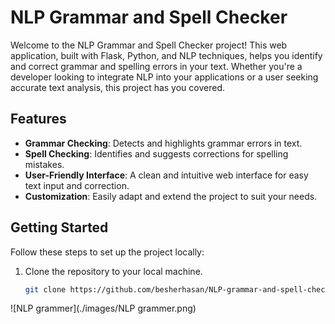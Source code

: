 # NLP Grammar and Spell Checker

Welcome to the NLP Grammar and Spell Checker project! This web application, built with Flask, Python, and NLP techniques, helps you identify and correct grammar and spelling errors in your text. Whether you're a developer looking to integrate NLP into your applications or a user seeking accurate text analysis, this project has you covered.

## Features

- **Grammar Checking**: Detects and highlights grammar errors in text.
- **Spell Checking**: Identifies and suggests corrections for spelling mistakes.
- **User-Friendly Interface**: A clean and intuitive web interface for easy text input and correction.
- **Customization**: Easily adapt and extend the project to suit your needs.

## Getting Started

Follow these steps to set up the project locally:

1. Clone the repository to your local machine.

   ```bash
   git clone https://github.com/besherhasan/NLP-grammar-and-spell-checker.git
![NLP grammer](./images/NLP grammer.png)
